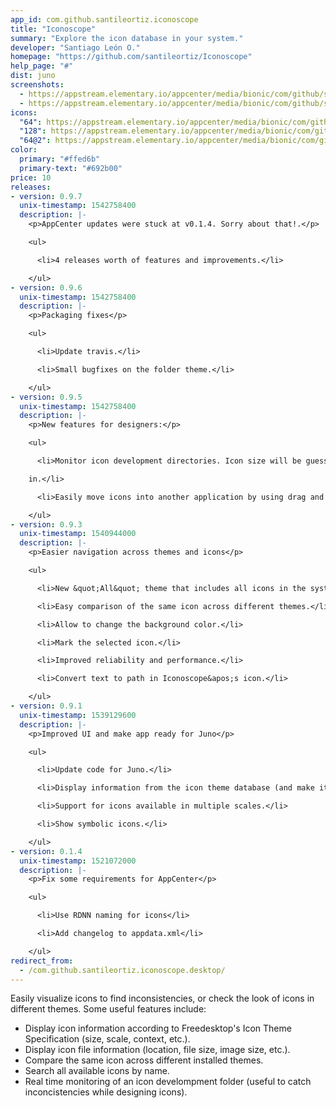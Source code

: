 ```yaml
---
app_id: com.github.santileortiz.iconoscope
title: "Iconoscope"
summary: "Explore the icon database in your system."
developer: "Santiago León O."
homepage: "https://github.com/santileortiz/Iconoscope"
help_page: "#"
dist: juno
screenshots:
  - https://appstream.elementary.io/appcenter/media/bionic/com/github/santileortiz.iconoscope/7DD49619A73B67066A984EB62F06728D/screenshots/image-1_orig.png
  - https://appstream.elementary.io/appcenter/media/bionic/com/github/santileortiz.iconoscope/7DD49619A73B67066A984EB62F06728D/screenshots/image-2_orig.png
icons:
  "64": https://appstream.elementary.io/appcenter/media/bionic/com/github/santileortiz.iconoscope/7DD49619A73B67066A984EB62F06728D/icons/64x64/com.github.santileortiz.iconoscope_com.github.santileortiz.iconoscope.png
  "128": https://appstream.elementary.io/appcenter/media/bionic/com/github/santileortiz.iconoscope/7DD49619A73B67066A984EB62F06728D/icons/128x128/com.github.santileortiz.iconoscope_com.github.santileortiz.iconoscope.png
  "64@2": https://appstream.elementary.io/appcenter/media/bionic/com/github/santileortiz.iconoscope/7DD49619A73B67066A984EB62F06728D/icons/64x64@2/com.github.santileortiz.iconoscope_com.github.santileortiz.iconoscope.png
color:
  primary: "#ffed6b"
  primary-text: "#692b00"
price: 10
releases:
- version: 0.9.7
  unix-timestamp: 1542758400
  description: |-
    <p>AppCenter updates were stuck at v0.1.4. Sorry about that!.</p>

    <ul>

      <li>4 releases worth of features and improvements.</li>

    </ul>
- version: 0.9.6
  unix-timestamp: 1542758400
  description: |-
    <p>Packaging fixes</p>

    <ul>

      <li>Update travis.</li>

      <li>Small bugfixes on the folder theme.</li>

    </ul>
- version: 0.9.5
  unix-timestamp: 1542758400
  description: |-
    <p>New features for designers:</p>

    <ul>

      <li>Monitor icon development directories. Icon size will be guessed based on the name of the subdirectory it&apos;s

    in.</li>

      <li>Easily move icons into another application by using drag and drop. Useful when creating mockups.</li>

    </ul>
- version: 0.9.3
  unix-timestamp: 1540944000
  description: |-
    <p>Easier navigation across themes and icons</p>

    <ul>

      <li>New &quot;All&quot; theme that includes all icons in the system.</li>

      <li>Easy comparison of the same icon across different themes.</li>

      <li>Allow to change the background color.</li>

      <li>Mark the selected icon.</li>

      <li>Improved reliability and performance.</li>

      <li>Convert text to path in Iconoscope&apos;s icon.</li>

    </ul>
- version: 0.9.1
  unix-timestamp: 1539129600
  description: |-
    <p>Improved UI and make app ready for Juno</p>

    <ul>

      <li>Update code for Juno.</li>

      <li>Display information from the icon theme database (and make it selectable).</li>

      <li>Support for icons available in multiple scales.</li>

      <li>Show symbolic icons.</li>

    </ul>
- version: 0.1.4
  unix-timestamp: 1521072000
  description: |-
    <p>Fix some requirements for AppCenter</p>

    <ul>

      <li>Use RDNN naming for icons</li>

      <li>Add changelog to appdata.xml</li>

    </ul>
redirect_from:
  - /com.github.santileortiz.iconoscope.desktop/
---
```


<p>Easily visualize icons to find inconsistencies, or check the look of icons in different themes. Some useful features include:</p>
<ul>
  <li>Display icon information according to Freedesktop&apos;s Icon Theme Specification (size, scale, context, etc.).</li>
  <li>Display icon file information (location, file size, image size, etc.).</li>
  <li>Compare the same icon across different installed themes.</li>
  <li>Search all available icons by name.</li>
  <li>Real time monitoring of an icon develompment folder (useful to catch inconcistencies while designing icons).</li>
</ul>